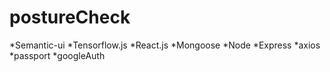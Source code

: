 # postureCheck

*Semantic-ui
*Tensorflow.js
*React.js
*Mongoose
*Node
*Express
*axios
*passport
*googleAuth